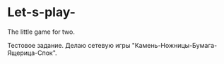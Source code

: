 # Let-s-play-
The little game for two.

Тестовое задание. Делаю сетевую игры "Камень-Ножницы-Бумага-Ящерица-Спок".
